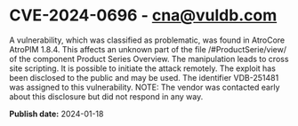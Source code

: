 # CVE-2024-0696 - cna@vuldb.com

A vulnerability, which was classified as problematic, was found in AtroCore AtroPIM 1.8.4. This affects an unknown part of the file /#ProductSerie/view/ of the component Product Series Overview. The manipulation leads to cross site scripting. It is possible to initiate the attack remotely. The exploit has been disclosed to the public and may be used. The identifier VDB-251481 was assigned to this vulnerability. NOTE: The vendor was contacted early about this disclosure but did not respond in any way.

**Publish date:** 2024-01-18
